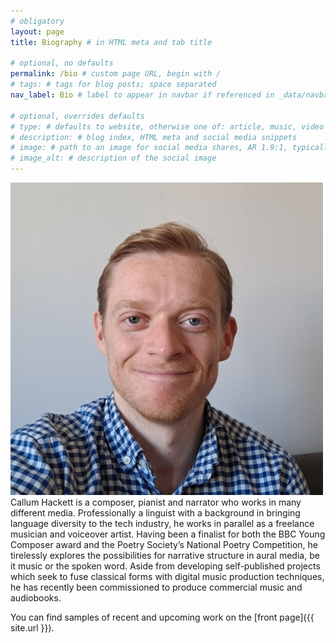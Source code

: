 ```yaml
---
# obligatory
layout: page
title: Biography # in HTML meta and tab title

# optional, no defaults
permalink: /bio # custom page URL, begin with /
# tags: # tags for blog posts; space separated
nav_label: Bio # label to appear in navbar if referenced in _data/navbar.yml

# optional, overrides defaults
# type: # defaults to website, otherwise one of: article, music, video
# description: # blog index, HTML meta and social media snippets
# image: # path to an image for social media shares, AR 1.9:1, typically 1200x630 
# image_alt: # description of the social image
---
```

<img class="small-pic" src="assets/images/pages/profile_pic.jpg" title="Callum Hackett"/>Callum Hackett is a composer, pianist and narrator who works in many different media. Professionally a linguist with a background in bringing language diversity to the tech industry, he works in parallel as a freelance musician and voiceover artist. Having been a finalist for both the BBC Young Composer award and the Poetry Society’s National Poetry Competition, he tirelessly explores the possibilities for narrative structure in aural media, be it music or the spoken word. Aside from developing self-published projects which seek to fuse classical forms with digital music production techniques, he has recently been commissioned to produce commercial music and audiobooks.

You can find samples of recent and upcoming work on the [front page]({{ site.url }}).